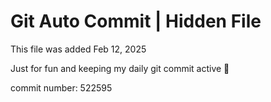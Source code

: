 # Git Auto Commit | Hidden File

This file was added Feb 12, 2025

Just for fun and keeping my daily git commit active 🤪

commit number: 522595

